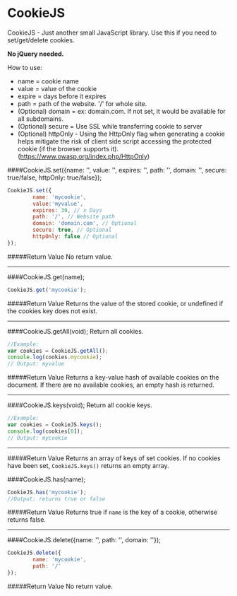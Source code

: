 CookieJS
========
CookieJS - Just another small JavaScript library. Use this if you need to set/get/delete cookies.

**No jQuery needed.**

How to use:
* name = cookie name
* value = value of the cookie
* expire = days before it expires
* path = path of the website. '/' for whole site.
* (Optional) domain = ex: domain.com. If not set, it would be available for all subdomains.
* (Optional) secure = Use SSL while transferring cookie to server
* (Optional) httpOnly -  Using the HttpOnly flag when generating a cookie helps mitigate the risk of client side script accessing the protected cookie (if the browser supports it). (https://www.owasp.org/index.php/HttpOnly)

####CookieJS.set({name: '', value: '', expires: '', path: '', domain: '', secure: true/false, httpOnly: true/false});
```javascript
CookieJS.set({
        name: 'mycookie',
        value:'myvalue',
        expires: 30, // x Days
        path: '/', // Website path
        domain: 'domain.com', // Optional
        secure: true, // Optional
        httpOnly: false // Optional
});
```
#####Return Value
No return value.

---

####CookieJS.get(name);
```javascript
CookieJS.get('mycookie');
```

#####Return Value
Returns the value of the stored cookie, or undefined if the cookies key does not exist.

---

####CookieJS.getAll(void); Return all cookies.
```javascript
//Example:
var cookies = CookieJS.getAll();
console.log(cookies.mycookie);
// Output: myvalue
```

#####Return Value
Returns a key-value hash of available cookies on the document.  If there are no available cookies, an empty hash is returned.

---

####CookieJS.keys(void); Return all cookie keys.
```javascript
//Example:
var cookies = CookieJS.keys();
console.log(cookies[0]);
// Output: mycookie
```

---

#####Return Value
Returns an array of keys of set cookies.  If no cookies have been set, `CookieJS.keys()` returns an empty array.

####CookieJS.has(name);
```javascript
CookieJS.has('mycookie');
//Output: returns true or false
```

#####Return Value
Returns true if `name` is the key of a cookie, otherwise returns false.

---

####CookieJS.delete({name: '', path: '', domain: ''});
```javascript
CookieJS.delete({
        name: 'mycookie',
        path: '/'
});
```

#####Return Value
No return value.
